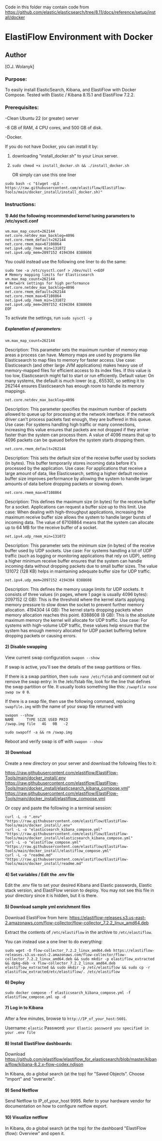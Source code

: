 
Code in this folder may contain code from https://github.com/elastic/elasticsearch/tree/8.11/docs/reference/setup/install/docker

ElastiFlow Environment with Docker
================================  

## Author
[O.J. Wolanyk]

### Purpose:
To easily install ElasticSearch, Kibana, and ElastiFlow with Docker Compose. Tested with Elastic / Kibana 8.15.1 and ElastiFlow 7.2.2.

### Prerequisites:
-Clean Ubuntu 22 (or greater) server

-8 GB of RAM, 4 CPU cores, and 500 GB of disk.

-Docker. 

If you do not have Docker, you can install it by:
1) downloading "install_docker.sh" to your Linux server.
2) `sudo chmod +x install_docker.sh && ./install_docker.sh`
   
   OR simply can use this one liner

```
sudo bash -c "$(wget -qLO - https://raw.githubusercontent.com/elastiflow/ElastiFlow-Tools/main/docker_install/install_docker.sh)"
```

### Instructions:

#### 1) Add the following recommended kernel tuning parameters to /etc/sysctl.conf

```
vm.max_map_count=262144
net.core.netdev_max_backlog=4096
net.core.rmem_default=262144
net.core.rmem_max=67108864
net.ipv4.udp_rmem_min=131072
net.ipv4.udp_mem=2097152 4194304 8388608
```

You could instead use the following one liner to do the same:

```
sudo tee -a /etc/sysctl.conf > /dev/null <<EOF
# Memory mapping limits for Elasticsearch
vm.max_map_count=262144
# Network settings for high performance
net.core.netdev_max_backlog=4096
net.core.rmem_default=262144
net.core.rmem_max=67108864
net.ipv4.udp_rmem_min=131072
net.ipv4.udp_mem=2097152 4194304 8388608
EOF
```

To activate the settings, run `sudo sysctl -p`

##### Explanation of parameters:

`vm.max_map_count=262144`

Description: This parameter sets the maximum number of memory map areas a process can have. Memory maps are used by programs like Elasticsearch to map files to memory for faster access.
Use case: Elasticsearch (and other large JVM applications) makes heavy use of memory-mapped files for efficient access to its index files. If this value is too low, Elasticsearch might fail to start or run efficiently.
Default value: On many systems, the default is much lower (e.g., 65530), so setting it to 262144 ensures Elasticsearch has enough room to handle its memory mappings.

`net.core.netdev_max_backlog=4096`

Description: This parameter specifies the maximum number of packets allowed to queue up for processing at the network interface. If the network driver can't process packets fast enough, they are buffered in this queue.
Use case: For systems handling high traffic or many connections, increasing this value ensures that packets are not dropped if they arrive faster than the system can process them. A value of 4096 means that up to 4096 packets can be queued before the system starts dropping them.

`net.core.rmem_default=262144`

Description: This sets the default size of the receive buffer used by sockets (in bytes). This buffer temporarily stores incoming data before it's processed by the application.
Use case: For applications that receive a large amount of data, like Elasticsearch, setting a higher default receive buffer size improves performance by allowing the system to handle larger amounts of data before dropping packets or slowing down.

`net.core.rmem_max=67108864`

Description: This defines the maximum size (in bytes) for the receive buffer for a socket. Applications can request a buffer size up to this limit.
Use case: When dealing with high-throughput applications, increasing the maximum receive buffer size allows the system to handle larger bursts of incoming data. The value of 67108864 means that the system can allocate up to 64 MB for the receive buffer of a socket.

`net.ipv4.udp_rmem_min=131072`

Description: This parameter sets the minimum size (in bytes) of the receive buffer used by UDP sockets.
Use case: For systems handling a lot of UDP traffic (such as logging or monitoring applications that rely on UDP), setting a higher minimum receive buffer ensures that the system can handle incoming data without dropping packets due to small buffer sizes. The value 131072 (128 KB) helps in maintaining adequate buffer size for UDP traffic.

`net.ipv4.udp_mem=2097152 4194304 8388608`

Description: This defines the memory usage limits for UDP sockets. It consists of three values (in pages, where 1 page is usually 4096 bytes):
2097152 (2 GB): This is the threshold where the kernel starts applying memory pressure to slow down the socket to prevent further memory allocation.
4194304 (4 GB): The kernel starts dropping packets when memory allocation reaches this point.
8388608 (8 GB): This is the absolute maximum memory the kernel will allocate for UDP traffic.
Use case: For systems with high-volume UDP traffic, these values help ensure that the system has enough memory allocated for UDP packet buffering before dropping packets or causing errors.

#### 2) Disable swapping

View current swap configuration `swapon --show`

If swap is active, you'll see the details of the swap partitions or files. 

If there is a swap partition, then `sudo nano /etc/fstab` and comment out or remove the swap entry: In the /etc/fstab file, look for the line that defines the swap partition or file.  It usually looks something like this:
`/swapfile none swap sw 0 0`.

If there is a swap file, then use the following command, replacing `swapfile.img` with the name of your swap file returned with 
```
swapon --show
NAME      TYPE SIZE USED PRIO
/swap.img file   4G   0B   -2
```

`sudo swapoff -a && rm /swap.img`

Reboot and verify swap is off with `swapon --show`

#### 3) Download 
Create a new directory on your server and download the following files to it:

https://raw.githubusercontent.com/elastiflow/ElastiFlow-Tools/main/docker_install/.env
https://raw.githubusercontent.com/elastiflow/ElastiFlow-Tools/main/docker_install/elasticsearch_kibana_compose.yml"
https://raw.githubusercontent.com/elastiflow/ElastiFlow-Tools/main/docker_install/elastiflow_compose.yml

Or copy and paste the following in a terminal session:
```
curl -L -o ".env" "https://raw.githubusercontent.com/elastiflow/ElastiFlow-Tools/main/docker_install/.env"
curl -L -o "elasticsearch_kibana_compose.yml" "https://raw.githubusercontent.com/elastiflow/ElastiFlow-Tools/main/docker_install/elasticsearch_kibana_compose.yml"
curl -L -o "elastiflow_compose.yml" "https://raw.githubusercontent.com/elastiflow/ElastiFlow-Tools/main/docker_install/elastiflow_compose.yml"
curl -L -o "readme.md" "https://raw.githubusercontent.com/elastiflow/ElastiFlow-Tools/main/docker_install/readme.md"
```

#### 4) Set variables / Edit the .env file
Edit the .env file to set your desired Kibana and Elastic passwords, Elastic stack version, and ElastiFlow version to deploy. You may not see this file in your directory since it is hidden, but it is there.

#### 5) Download sample yml enrichment files
Download ElastiFlow from here: 
https://elastiflow-releases.s3.us-east-2.amazonaws.com/flow-collector/flow-collector_7.2.2_linux_amd64.deb

Extract the contents of `/etc/elastiflow` in the archive to `/etc/elastiflow`.

You can instead use a one liner to do everything:
```
sudo wget -O flow-collector_7.2.2_linux_amd64.deb https://elastiflow-releases.s3.us-east-2.amazonaws.com/flow-collector/flow-collector_7.2.2_linux_amd64.deb && sudo mkdir -p elastiflow_extracted && dpkg-deb -x flow-collector_7.2.2_linux_amd64.deb elastiflow_extracted && sudo mkdir -p /etc/elastiflow && sudo cp -r elastiflow_extracted/etc/elastiflow/. /etc/elastiflow
```
#### 6) Deploy 
```
sudo docker compose -f elasticsearch_kibana_compose.yml -f elastiflow_compose.yml up -d
```
#### 7) Log in to Kibana 

After a few minutes, browse to `http://IP_of_your_host:5601`.

Username: `elastic` Password: `your Elastic password you specified in your .env file`

#### 8) Install ElastiFlow dashboards:
Download https://github.com/elastiflow/elastiflow_for_elasticsearch/blob/master/kibana/flow/kibana-8.2.x-flow-codex.ndjson

In Kibana, do a global search (at the top) for "Saved Objects". Choose "import" and "overwrite".

#### 9) Send Netflow
Send Netflow to IP_of_your_host 9995. Refer to your hardware vendor for documentation on how to configure netflow export.

#### 10) Visualize netflow
In Kibana, do a global search (at the top) for the dashboard "ElastiFlow (flow): Overview" and open it.


